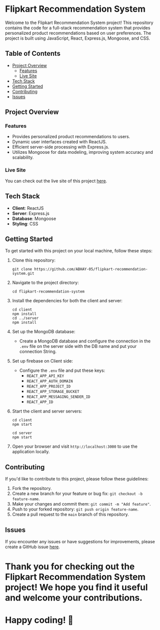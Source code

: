 # Flipkart Recommendation System

Welcome to the Flipkart Recommendation System project! This repository contains the code for a full-stack recommendation system that provides personalized product recommendations based on user preferences. The project is built using JavaScript, React, Express.js, Mongoose, and CSS.

## Table of Contents
- [Project Overview](#project-overview)
  - [Features](#features)
  - [Live Site](#live-site)
- [Tech Stack](#tech-stack)
- [Getting Started](#getting-started)
- [Contributing](#contributing)
- [Issues](#issues)

## Project Overview

### Features
- Provides personalized product recommendations to users.
- Dynamic user interfaces created with ReactJS.
- Efficient server-side processing with Express.js.
- Utilizes Mongoose for data modeling, improving system accuracy and scalability.

### Live Site
You can check out the live site of this project [here](https://flipkart-recommendation-system.vercel.app).

## Tech Stack

- **Client**: ReactJS
- **Server**: Express.js
- **Database**: Mongoose
- **Styling**: CSS

## Getting Started

To get started with this project on your local machine, follow these steps:

1. Clone this repository:
   ```
   git clone https://github.com/ABHAY-05/flipkart-recommendation-system.git
   ```

2. Navigate to the project directory:
   ```
   cd flipkart-recommendation-system
   ```

3. Install the dependencies for both the client and server:
   ```
   cd client
   npm install
   cd ../server
   npm install
   ```

4. Set up the MongoDB database:
   - Create a MongoDB database and configure the connection in the `.env` file on the server side with the DB name and put your connection String.

5. Set up firebase on Client side:
   * Configure the `.env` file and put these keys:
     - `REACT_APP_API_KEY`
     - `REACT_APP_AUTH_DOMAIN`
     - `REACT_APP_PROJECT_ID`
     - `REACT_APP_STORAGE_BUCKET`
     - `REACT_APP_MESSAGING_SENDER_ID`
     - `REACT_APP_ID`

7. Start the client and server servers:
   ```
   cd client
   npm start
   ```
   ```
   cd server
   npm start
   ```

8. Open your browser and visit `http://localhost:3000` to use the application locally.

## Contributing

If you'd like to contribute to this project, please follow these guidelines:

1. Fork the repository.
2. Create a new branch for your feature or bug fix: `git checkout -b feature-name`.
3. Make your changes and commit them: `git commit -m "Add feature"`.
4. Push to your forked repository: `git push origin feature-name`.
5. Create a pull request to the `main` branch of this repository.

## Issues

If you encounter any issues or have suggestions for improvements, please create a GitHub issue [here](https://github.com/ABHAY-05/flipkart-recommendation-system/issues).

# Thank you for checking out the Flipkart Recommendation System project! We hope you find it useful and welcome your contributions.

# Happy coding! 🚀
